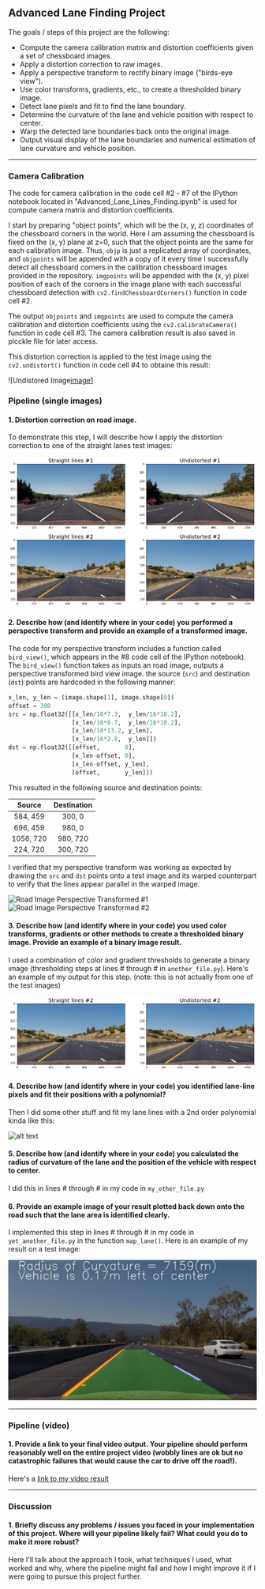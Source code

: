 ## Advanced Lane Finding Project

The goals / steps of this project are the following:

* Compute the camera calibration matrix and distortion coefficients given a set of chessboard images.
* Apply a distortion correction to raw images.
* Apply a perspective transform to rectify binary image ("birds-eye view").
* Use color transforms, gradients, etc., to create a thresholded binary image.
* Detect lane pixels and fit to find the lane boundary.
* Determine the curvature of the lane and vehicle position with respect to center.
* Warp the detected lane boundaries back onto the original image.
* Output visual display of the lane boundaries and numerical estimation of lane curvature and vehicle position.

[//]: # (Image References)

[image1]: ./camera_cal/undist_calibration.png "Undistorted"
[image2]: ./examples/road_undistort1.png "Road Image Distortion Corrected #1"
[image3]: ./examples/road_undistort2.png "Road Image Distortion Corrected #2"
[image4]: ./examples/road_transformed1.jpg "Road Image Perspective Transformed #1"
[image5]: ./examples/road_transformed1.jpg "Road Image Perspective Transformed #2"

[image4]: ./examples/binary_combo_example.jpg "Binary Example"
[image5]: ./examples/color_fit_lines.jpg "Fit Visual"
[image6]: ./examples/example_output.jpg "Output"
[video1]: ./project_video.mp4 "Video"

---

### Camera Calibration

The code for camera calibration in the code cell #2 - #7 of the IPython notebook located in "Advanced_Lane_Lines_Finding.ipynb" is used for compute camera matrix and distortion coefficients.

I start by preparing "object points", which will be the (x, y, z) coordinates of the chessboard corners in the world. Here I am assuming the chessboard is fixed on the (x, y) plane at z=0, such that the object points are the same for each calibration image.  Thus, `objp` is just a replicated array of coordinates, and `objpoints` will be appended with a copy of it every time I successfully detect all chessboard corners in the calibration chessboard images provided in the repository.  `imgpoints` will be appended with the (x, y) pixel position of each of the corners in the image plane with each successful chessboard detection with `cv2.findChessboardCorners()` function in code cell #2.

The output `objpoints` and `imgpoints` are used to compute the camera calibration and distortion coefficients using the `cv2.calibrateCamera()` function in code cell #3. The camera calibration result is also saved in picckle file for later access.

This distortion correction is applied to the test image using the `cv2.undistort()` function in code cell #4 to obtaine this result: 

![Undistored Image[image1]

### Pipeline (single images)

#### 1. Distortion correction on road image.

To demonstrate this step, I will describe how I apply the distortion correction to one of the straight lanes test images:

![Road Image Distortion Corrected #1][image2]
![Road Image Distortion Corrected #2][image3]


#### 2. Describe how (and identify where in your code) you performed a perspective transform and provide an example of a transformed image.

The code for my perspective transform includes a function called `bird_view()`, which appears in the #8 code cell of the IPython notebook).  The `bird_view()` function takes as inputs an road image, outputs a perspective transformed bird view image. 
the source (`src`) and destination (`dst`) points are hardcoded in the following manner:

```python
x_len, y_len = (image.shape[1], image.shape[0])
offset = 300
src = np.float32([[x_len/16*7.3,  y_len/16*10.2], 
                  [x_len/16*8.7,  y_len/16*10.2], 
                  [x_len/16*13.2, y_len],
                  [x_len/16*2.8,  y_len]])
dst = np.float32([[offset,       0], 
                  [x_len-offset, 0], 
                  [x_len-offset, y_len], 
                  [offset,       y_len]])
```

This resulted in the following source and destination points:

| Source        | Destination   | 
|:-------------:|:-------------:| 
|  584,  459    |   300,    0   | 
|  696,  459    |   980,    0   |
| 1056,  720    |   980,  720   |
|  224,  720    |   300,  720   |

I verified that my perspective transform was working as expected by drawing the `src` and `dst` points onto a test image and its warped counterpart to verify that the lines appear parallel in the warped image.

![Road Image Perspective Transformed #1][image4]
![Road Image Perspective Transformed #2][image5]


#### 3. Describe how (and identify where in your code) you used color transforms, gradients or other methods to create a thresholded binary image.  Provide an example of a binary image result.

I used a combination of color and gradient thresholds to generate a binary image (thresholding steps at lines # through # in `another_file.py`).  Here's an example of my output for this step.  (note: this is not actually from one of the test images)

![alt text][image3]


#### 4. Describe how (and identify where in your code) you identified lane-line pixels and fit their positions with a polynomial?

Then I did some other stuff and fit my lane lines with a 2nd order polynomial kinda like this:

![alt text][image5]

#### 5. Describe how (and identify where in your code) you calculated the radius of curvature of the lane and the position of the vehicle with respect to center.

I did this in lines # through # in my code in `my_other_file.py`

#### 6. Provide an example image of your result plotted back down onto the road such that the lane area is identified clearly.

I implemented this step in lines # through # in my code in `yet_another_file.py` in the function `map_lane()`.  Here is an example of my result on a test image:

![alt text][image6]

---

### Pipeline (video)

#### 1. Provide a link to your final video output.  Your pipeline should perform reasonably well on the entire project video (wobbly lines are ok but no catastrophic failures that would cause the car to drive off the road!).

Here's a [link to my video result](./project_video.mp4)

---

### Discussion

#### 1. Briefly discuss any problems / issues you faced in your implementation of this project.  Where will your pipeline likely fail?  What could you do to make it more robust?

Here I'll talk about the approach I took, what techniques I used, what worked and why, where the pipeline might fail and how I might improve it if I were going to pursue this project further.  

